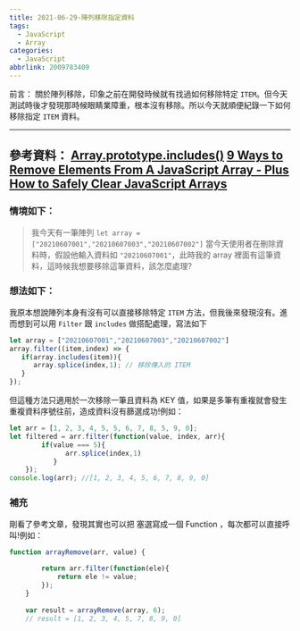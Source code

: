 ```yaml
---
title: 2021-06-29-陣列移除指定資料
tags:
  - JavaScript
  - Array
categories:
  - JavaScript
abbrlink: 2009783409
---
```

前言：
關於陣列移除，印象之前在開發時候就有找過如何移除特定 `ITEM`。但今天測試時後才發現那時候眼睛業障重，根本沒有移除。所以今天就順便紀錄一下如何移除指定 `ITEM` 資料。
<!-- more -->
---
參考資料：
[Array.prototype.includes()](https://developer.mozilla.org/zh-TW/docs/Web/JavaScript/Reference/Global_Objects/Array/includes#%E7%80%8F%E8%A6%BD%E5%99%A8%E7%9B%B8%E5%AE%B9%E6%80%A7)
[9 Ways to Remove Elements From A JavaScript Array - Plus How to Safely Clear JavaScript Arrays](https://love2dev.com/blog/javascript-remove-from-array/)
---
### 情境如下：
> 我今天有一筆陣列 `let array = ["20210607001","20210607003","20210607002"]` 當今天使用者在刪除資料時，假設他輸入資料如 `"20210607001"`，此時我的 array 裡面有這筆資料，這時候我想要移除這筆資料，該怎麼處理?

### 想法如下：
我原本想說陣列本身有沒有可以直接移除特定 `ITEM` 方法，但我後來發現沒有。進而想到可以用 `Filter` 跟 `includes` 做搭配處理，寫法如下
```jsx
let array = ["20210607001","20210607003","20210607002"]
array.filter((item,index) => {
   if(array.includes(item)){
      array.splice(index,1); // 移除傳入的 ITEM
   }
});
```
但這種方法只適用於一次移除一筆且資料為 KEY 值，如果是多筆有重複就會發生重複資料序號往前，造成資料沒有篩選成功!例如：
```jsx
let arr = [1, 2, 3, 4, 5, 5, 6, 7, 8, 5, 9, 0];
let filtered = arr.filter(function(value, index, arr){ 
        if(value === 5){
              arr.splice(index,1)
           }
    });
console.log(arr); //[1, 2, 3, 4, 5, 6, 7, 8, 9, 0]
```

### 補充
剛看了參考文章，發現其實也可以把 塞選寫成一個 Function ，每次都可以直接呼叫!例如：
```javascript
function arrayRemove(arr, value) { 
    
        return arr.filter(function(ele){ 
            return ele != value; 
        });
    }
    
    var result = arrayRemove(array, 6);
    // result = [1, 2, 3, 4, 5, 7, 8, 9, 0]
```
